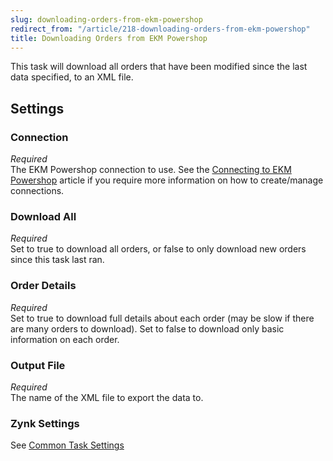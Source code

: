 ```yaml
---
slug: downloading-orders-from-ekm-powershop
redirect_from: "/article/218-downloading-orders-from-ekm-powershop"
title: Downloading Orders from EKM Powershop
---
```

This task will download all orders that have been modified since the last data specified, to an XML file.

## Settings
### Connection
_Required_  
The EKM Powershop connection to use.  See the [Connecting to EKM Powershop](connecting-to-ekm-powershop) article if you require more information on how to create/manage connections.

### Download All
_Required_  
Set to true to download all orders, or false to only download new orders since this task last ran.

### Order Details
_Required_  
Set to true to download full details about each order (may be slow if there are many orders to download). Set to false to download only basic information on each order.

### Output File
_Required_  
The name of the XML file to export the data to.

### Zynk Settings
See [Common Task Settings](common-task-settings)